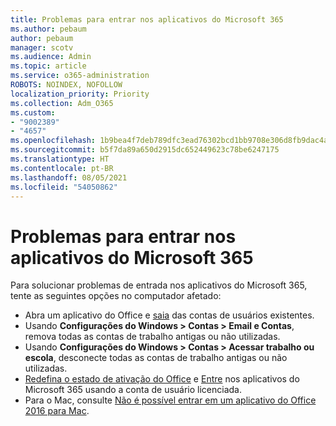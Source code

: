 ```yaml
---
title: Problemas para entrar nos aplicativos do Microsoft 365
ms.author: pebaum
author: pebaum
manager: scotv
ms.audience: Admin
ms.topic: article
ms.service: o365-administration
ROBOTS: NOINDEX, NOFOLLOW
localization_priority: Priority
ms.collection: Adm_O365
ms.custom:
- "9002389"
- "4657"
ms.openlocfilehash: 1b9bea4f7deb789dfc3ead76302bcd1bb9708e306d8fb9dac4a9e7b8631bf9ed
ms.sourcegitcommit: b5f7da89a650d2915dc652449623c78be6247175
ms.translationtype: HT
ms.contentlocale: pt-BR
ms.lasthandoff: 08/05/2021
ms.locfileid: "54050862"
---
```

# <a name="issues-signing-into-microsoft-365-apps"></a>Problemas para entrar nos aplicativos do Microsoft 365

Para solucionar problemas de entrada nos aplicativos do Microsoft 365, tente as seguintes opções no computador afetado:

- Abra um aplicativo do Office e [saia](https://go.microsoft.com/fwlink/?linkid=2114082) das contas de usuários existentes.
- Usando **Configurações do Windows > Contas > Email e Contas**, remova todas as contas de trabalho antigas ou não utilizadas.
- Usando **Configurações do Windows > Contas > Acessar trabalho ou escola**, desconecte todas as contas de trabalho antigas ou não utilizadas.
- [Redefina o estado de ativação do Office](https://docs.microsoft.com/office365/troubleshoot/activation/reset-office-365-proplus-activation-state) e [Entre](https://support.office.com/article/sign-in-to-office-b9582171-fd1f-4284-9846-bdd72bb28426) nos aplicativos do Microsoft 365 usando a conta de usuário licenciada.
- Para o Mac, consulte [Não é possível entrar em um aplicativo do Office 2016 para Mac](https://docs.microsoft.com/office365/troubleshoot/authentication/sign-in-to-office-2016-for-mac-fail).
